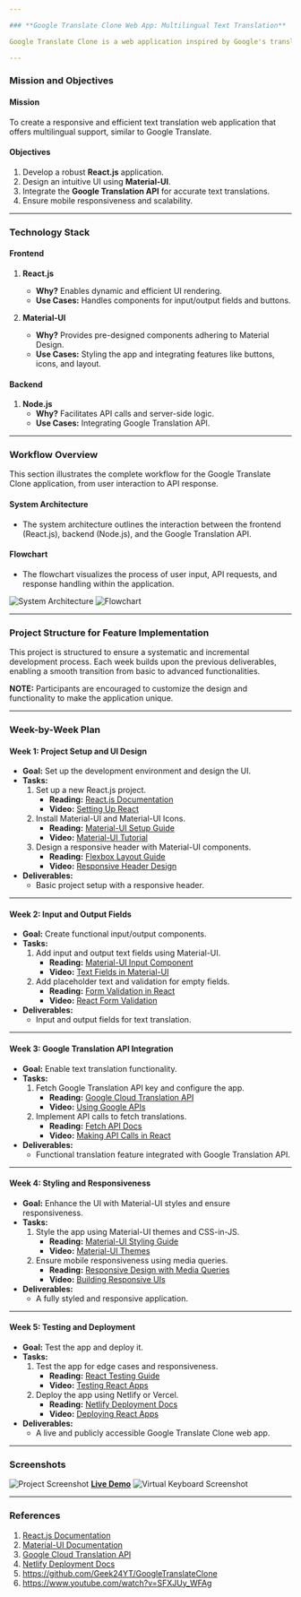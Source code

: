 ```yaml
---

### **Google Translate Clone Web App: Multilingual Text Translation**

Google Translate Clone is a web application inspired by Google's translation service, offering text translation using Material-UI and Google Translation API. The app features a responsive UI, input/output fields, and multilingual support.

---
```


### **Mission and Objectives**

#### **Mission**  
To create a responsive and efficient text translation web application that offers multilingual support, similar to Google Translate.

#### **Objectives**  
1. Develop a robust **React.js** application.
2. Design an intuitive UI using **Material-UI**.
3. Integrate the **Google Translation API** for accurate text translations.
4. Ensure mobile responsiveness and scalability.

---

### **Technology Stack**

#### **Frontend**
1. **React.js**  
   - **Why?** Enables dynamic and efficient UI rendering.  
   - **Use Cases:** Handles components for input/output fields and buttons.

2. **Material-UI**  
   - **Why?** Provides pre-designed components adhering to Material Design.  
   - **Use Cases:** Styling the app and integrating features like buttons, icons, and layout.

#### **Backend**
1. **Node.js**  
   - **Why?** Facilitates API calls and server-side logic.  
   - **Use Cases:** Integrating Google Translation API.

---

### **Workflow Overview**

This section illustrates the complete workflow for the Google Translate Clone application, from user interaction to API response.

#### **System Architecture**
- The system architecture outlines the interaction between the frontend (React.js), backend (Node.js), and the Google Translation API.

#### **Flowchart**
- The flowchart visualizes the process of user input, API requests, and response handling within the application.

![System Architecture](https://via.placeholder.com/800x400)
![Flowchart](https://via.placeholder.com/800x400)

---

### **Project Structure for Feature Implementation**

This project is structured to ensure a systematic and incremental development process. Each week builds upon the previous deliverables, enabling a smooth transition from basic to advanced functionalities.

**NOTE:** Participants are encouraged to customize the design and functionality to make the application unique.

---

### **Week-by-Week Plan**

#### **Week 1: Project Setup and UI Design**
- **Goal:** Set up the development environment and design the UI.
- **Tasks:**
  1. Set up a new React.js project.
     - **Reading:** [React.js Documentation](https://react.dev/blog/2023/03/16/introducing-react-dev)  
     - **Video:** [Setting Up React](https://www.youtube.com/watch?v=SqcY0GlETPk)  
  2. Install Material-UI and Material-UI Icons.
     - **Reading:** [Material-UI Setup Guide](https://mui.com/)  
     - **Video:** [Material-UI Tutorial](https://www.youtube.com/watch?v=vyJU9efvUtQ)  
  3. Design a responsive header with Material-UI components.
     - **Reading:** [Flexbox Layout Guide](https://css-tricks.com/snippets/css/a-guide-to-flexbox/)  
     - **Video:** [Responsive Header Design](https://www.youtube.com/watch?v=u044iM9xsWU)  
- **Deliverables:**
  - Basic project setup with a responsive header.

---

#### **Week 2: Input and Output Fields**
- **Goal:** Create functional input/output components.
- **Tasks:**
  1. Add input and output text fields using Material-UI.
     - **Reading:** [Material-UI Input Component](https://mui.com/material-ui/react-text-field/)  
     - **Video:** [Text Fields in Material-UI](https://www.youtube.com/watch?v=BS2hOxbXMgw)  
  2. Add placeholder text and validation for empty fields.
     - **Reading:** [Form Validation in React](https://codewithpawan.medium.com/form-validation-in-react-a-comprehensive-guide-with-examples-c12e1c8671f2)  
     - **Video:** [React Form Validation](https://www.youtube.com/watch?v=EYpdEYK25Dc&t=45s)  
- **Deliverables:**
  - Input and output fields for text translation.

---

#### **Week 3: Google Translation API Integration**
- **Goal:** Enable text translation functionality.
- **Tasks:**
  1. Fetch Google Translation API key and configure the app.
     - **Reading:** [Google Cloud Translation API](https://cloud.google.com/translate/docs)  
     - **Video:** [Using Google APIs](https://www.youtube.com/watch?v=7vX4iRSgMwA)  
  2. Implement API calls to fetch translations.
     - **Reading:** [Fetch API Docs](https://developer.mozilla.org/en-US/docs/Web/API/Fetch_API)  
     - **Video:** [Making API Calls in React](https://www.youtube.com/watch?v=JnEH9tYLxLk)  
- **Deliverables:**
  - Functional translation feature integrated with Google Translation API.

---

#### **Week 4: Styling and Responsiveness**
- **Goal:** Enhance the UI with Material-UI styles and ensure responsiveness.
- **Tasks:**
  1. Style the app using Material-UI themes and CSS-in-JS.
     - **Reading:** [Material-UI Styling Guide](https://mui.com/system/basics/)  
     - **Video:** [Material-UI Themes](https://www.youtube.com/watch?v=Xb9kEp0Jcnw)  
  2. Ensure mobile responsiveness using media queries.
     - **Reading:** [Responsive Design with Media Queries](https://developer.mozilla.org/en-US/docs/Web/CSS/Media_Queries/Using_media_queries)  
     - **Video:** [Building Responsive UIs](https://www.youtube.com/watch?v=5fAjlP8yxZ8)  
- **Deliverables:**
  - A fully styled and responsive application.

---

#### **Week 5: Testing and Deployment**
- **Goal:** Test the app and deploy it.
- **Tasks:**
  1. Test the app for edge cases and responsiveness.
     - **Reading:** [React Testing Guide](https://react.dev/learn/testing)  
     - **Video:** [Testing React Apps](https://www.youtube.com/watch?v=3e1GHCA3GP0)  
  2. Deploy the app using Netlify or Vercel.
     - **Reading:** [Netlify Deployment Docs](https://docs.netlify.com/)  
     - **Video:** [Deploying React Apps](https://www.youtube.com/watch?v=17Z0LGjn6Z8)  
- **Deliverables:**
  - A live and publicly accessible Google Translate Clone web app.

---

### **Screenshots**
![Project Screenshot](assets/project.png)
**[Live Demo](https://google-translate-clone-beige.vercel.app/)**
![Virtual Keyboard Screenshot](assets/keyboard.jpg)

---

### **References**
1. [React.js Documentation](https://react.dev/blog/2023/03/16/introducing-react-dev)
2. [Material-UI Documentation](https://mui.com/)
3. [Google Cloud Translation API](https://cloud.google.com/translate/docs)
4. [Netlify Deployment Docs](https://docs.netlify.com/)
5. https://github.com/Geek24YT/GoogleTranslateClone
6. https://www.youtube.com/watch?v=SFXJUy_WFAg
